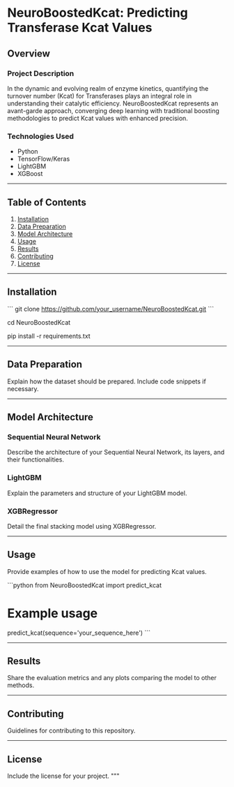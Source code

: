 # NeuroBoostedKcat: Predicting Transferase Kcat Values

## Overview

### Project Description
In the dynamic and evolving realm of enzyme kinetics, quantifying the turnover number (Kcat) for Transferases plays an integral role in understanding their catalytic efficiency. NeuroBoostedKcat represents an avant-garde approach, converging deep learning with traditional boosting methodologies to predict Kcat values with enhanced precision.

### Technologies Used
- Python
- TensorFlow/Keras
- LightGBM
- XGBoost

---

## Table of Contents
1. [Installation](#installation)
2. [Data Preparation](#data-preparation)
3. [Model Architecture](#model-architecture)
4. [Usage](#usage)
5. [Results](#results)
6. [Contributing](#contributing)
7. [License](#license)

---

## Installation

\`\`\` git clone https://github.com/your_username/NeuroBoostedKcat.git \`\`\`

cd NeuroBoostedKcat

pip install -r requirements.txt


---

## Data Preparation

Explain how the dataset should be prepared. Include code snippets if necessary.

---

## Model Architecture

### Sequential Neural Network

Describe the architecture of your Sequential Neural Network, its layers, and their functionalities.

### LightGBM

Explain the parameters and structure of your LightGBM model.

### XGBRegressor

Detail the final stacking model using XGBRegressor.

---

## Usage

Provide examples of how to use the model for predicting Kcat values.

\`\`\`python
from NeuroBoostedKcat import predict_kcat

# Example usage
predict_kcat(sequence='your_sequence_here')
\`\`\`

---

## Results

Share the evaluation metrics and any plots comparing the model to other methods.

---

## Contributing

Guidelines for contributing to this repository.

---

## License

Include the license for your project.
"""
